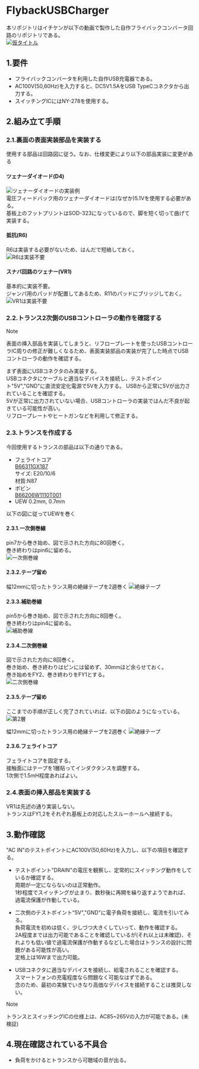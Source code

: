 # FlybackUSBCharger
本リポジトリはイチケンが以下の動画で製作した自作フライバックコンバータ回路のリポジトリである。  
[![仮タイトル](http://img.youtube.com/vi/動画ID/0.jpg)](https://www.youtube.com/watch?v=動画ID)  
## 1.要件
- フライバックコンバータを利用した自作USB充電器である。  
- AC100V(50,60Hz)を入力すると、DC5V1.5AをUSB TypeCコネクタから出力する。  
- スイッチングICにはNY-278を使用する。  

## 2.組み立て手順
### 2.1.裏面の表面実装部品を実装する
使用する部品は回路図に従う。なお、仕様変更により以下の部品実装に変更がある  
#### ツェナーダイオード(D4)
![ツェナーダイオードの実装例](pic/Zener_5.1V.jpg)  
電圧フィードバック用のツェナーダイオードは(なぜか)5.1Vを使用する必要がある。  
基板上のフットプリントはSOD-323になっているので、脚を短く切って曲げて実装する。  
#### 抵抗(R6)
R6は実装する必要がないため、はんだで短絡しておく。  
![R6は実装不要](pic/R6.jpg)  
#### スナバ回路のツェナー(VR1)
基本的に実装不要。  
ジャンパ用のパッドが配置してあるため、R11のパッドにブリッジしておく。  
![VR1は実装不要](pic/R11.jpg)  

### 2.2.トランス2次側のUSBコントローラの動作を確認する
>[!NOTE]
>表面の挿入部品を実装してしまうと、リフロープレートを使ったUSBコントローラIC周りの修正が難しくなるため、表面実装部品の実装が完了した時点でUSBコントローラの動作を確認する。  

まず表面にUSBコネクタのみ実装する。  
USBコネクタにケーブルと適当なデバイスを接続し、テストポイント"5V","GND"に直流安定化電源で5Vを入力する。
USBから正常に5Vが出力されていることを確認する。  
5Vが正常に出力されていない場合、USBコントローラの実装ではんだ不良が起きている可能性が高い。  
リフロープレートやヒートガンなどを利用して修正する。

### 2.3.トランスを作成する
今回使用するトランスの部品は以下の通りである。  
- フェライトコア  
[B66311GX187](https://www.mouser.jp/ProductDetail/EPCOS-TDK/B66311GX187?qs=wDNl1cNI0GtTIP5GzW5pcg%3D%3D)  
サイズ: E20/10/6  
材質:N87
- ボビン  
[B66206W1110T001](https://www.mouser.jp/ProductDetail/EPCOS-TDK/B66206W1110T001?qs=fdZXMuEuwMyuPKYs5N%2FbLQ%3D%3D)  
- UEW
0.2mm, 0.7mm

以下の図に従ってUEWを巻く
#### 2.3.1.一次側巻線
pin7から巻き始め、図で示された方向に80回巻く。  
巻き終わりはpin6に留める。  
![一次側巻線](pic/primary.jpg)  

#### 2.3.2.テープ留め
幅12mmに切ったトランス用の絶縁テープを2週巻く
![絶縁テープ](pic/tape.jpg)  

#### 2.3.3.補助巻線
pin5から巻き始め、図で示された方向に8回巻く。  
巻き終わりはpin4に留める。  
![補助巻線](pic/bp.jpg)  

#### 2.3.4.二次側巻線
図で示された方向に8回巻く。  
巻き始め、巻き終わりはピンには留めず、30mmほど余らせておく。  
巻き始めをFY2、巻き終わりをFY1とする。  
![二次側巻線](pic/secondary.jpg)  

#### 2.3.5.テープ留め
ここまでの手順が正しく完了されていれば、以下の図のようになっている。  
![第2層](pic/2nd_layer.jpg)  

幅12mmに切ったトランス用の絶縁テープを2週巻く
![絶縁テープ](pic/tape.jpg)  

#### 2.3.6.フェライトコア
フェライトコアを固定する。  
接触面にはテープを1層貼ってインダクタンスを調整する。  
1次側で1.5mH程度あればよい。

### 2.4.表面の挿入部品を実装する
VR1は先述の通り実装しない。  
トランスはFY1,2をそれぞれ基板上の対応したスルーホールへ接続する。

## 3.動作確認
"AC IN"のテストポイントにAC100V(50,60Hz)を入力し、以下の項目を確認する。  
- テストポイント"DRAIN"の電圧を観察し、定常的にスイッチング動作をしているか確認する。  
周期が一定にならないのは正常動作。  
1秒程度でスイッチングが止まり、数秒後に再開を繰り返すようであれば、過電流保護が作動している。  

- 二次側のテストポイント"5V","GND"に電子負荷を接続し、電流を引いてみる。  
負荷電流を初めは低く、少しづつ大きくしていって、動作を確認する。  
2A程度までは出力可能であることを確認しているが(それ以上は未確認)、それよりも低い値で過電流保護が作動するなどした場合はトランスの設計に問題がある可能性が高い。  
定格上は16Wまで出力可能。  

- USBコネクタに適当なデバイスを接続し、給電されることを確認する。  
スマートフォンの充電程度なら問題なく可能なはずである。  
念のため、最初の実験でいきなり高価なデバイスを接続することは推奨しない。  

>[!NOTE]
>トランスとスイッチングICの仕様上は、AC85~265Vの入力が可能である。(未検証)  

## 4.現在確認されている不具合
- 負荷をかけるとトランスから可聴域の音が出る。